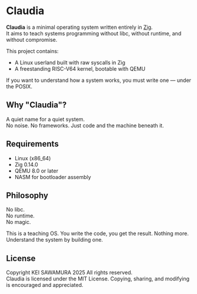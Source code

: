 # Claudia
**Claudia** is a minimal operating system written entirely in [Zig](https://ziglang.org/).  
It aims to teach systems programming without libc, without runtime, and without compromise.

This project contains:

- A Linux userland built with raw syscalls in Zig
- A freestanding RISC-V64 kernel, bootable with QEMU

If you want to understand how a system works, you must write one — under the POSIX.

## Why "Claudia"?
A quiet name for a quiet system.  
No noise. No frameworks. Just code and the machine beneath it.

## Requirements
- Linux (x86_64)
- Zig 0.14.0
- QEMU 8.0 or later
- NASM for bootloader assembly

## Philosophy
No libc.  
No runtime.  
No magic.  

This is a teaching OS. You write the code, you get the result. Nothing more.
Understand the system by building one.

## License
Copyright KEI SAWAMURA 2025 All rights reserved.  
Claudia is licensed under the MIT License. Copying, sharing, and modifying is encouraged and appreciated.